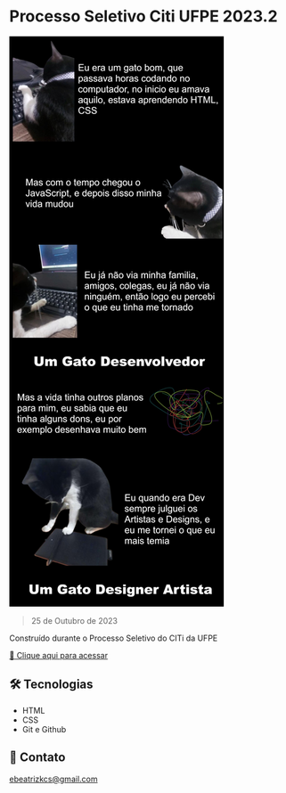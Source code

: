 # Processo Seletivo Citi UFPE 2023.2

![preview](./img/readme/previa.jpeg)

> 25 de Outubro de 2023

Construído durante o Processo Seletivo do CITi da UFPE

[🔗 Clique aqui para acessar](https://soubeatrizkaroline.github.io/CitiUFPE_PTC2023.2/)


## 🛠 Tecnologias

- HTML
- CSS
- Git e Github

## 💙 Contato

ebeatrizkcs@gmail.com
